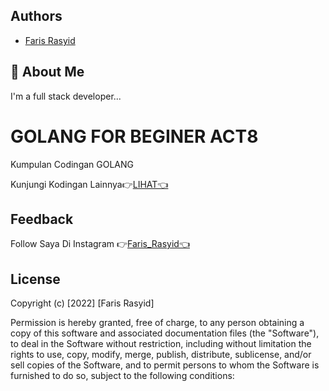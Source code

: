 
## Authors

- [Faris Rasyid](http://farisrasyid.my.id)


## 🚀 About Me
I'm a full stack developer...


# GOLANG FOR BEGINER ACT8


Kumpulan Codingan GOLANG

Kunjungi Kodingan Lainnya👉[LIHAT👈](https://github.com/rasyid1003?tab=repositories)

## Feedback

Follow Saya Di Instagram 👉[Faris_Rasyid👈](https://www.instagram.com/_farisrasyid_/)


## License

Copyright (c) [2022] [Faris Rasyid]

Permission is hereby granted, free of charge, to any person obtaining a copy
of this software and associated documentation files (the "Software"), to deal
in the Software without restriction, including without limitation the rights
to use, copy, modify, merge, publish, distribute, sublicense, and/or sell
copies of the Software, and to permit persons to whom the Software is
furnished to do so, subject to the following conditions:

